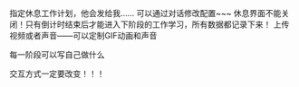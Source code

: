 

指定休息工作计划，他会发给我……
可以通过对话修改配置~~~
休息界面不能关闭！只有倒计时结束后才能进入下阶段的工作学习，所有数据都记录下来！
上传视频或者声音——可以定制GIF动画和声音



每一阶段可以写自己做什么


交互方式一定要改变！！！